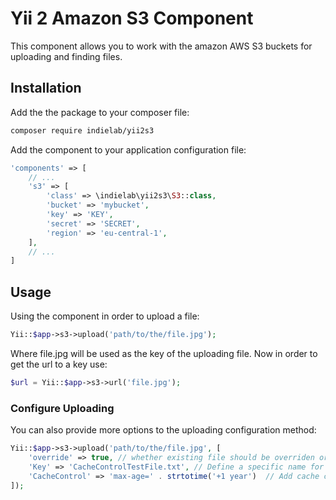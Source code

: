 # Yii 2 Amazon S3 Component

This component allows you to work with the amazon AWS S3 buckets for uploading and finding files.

## Installation

Add the the package to your composer file:

```sh
composer require indielab/yii2s3
```

Add the component to your application configuration file:

```php
'components' => [
    // ...
    's3' => [
        'class' => \indielab\yii2s3\S3::class,
        'bucket' => 'mybucket',
        'key' => 'KEY',
        'secret' => 'SECRET',
        'region' => 'eu-central-1',
    ],
    // ...
]
```

## Usage

Using the component in order to upload a file:

```php
Yii::$app->s3->upload('path/to/the/file.jpg');
```

Where file.jpg will be used as the key of the uploading file. Now in order to get the url to a key use:

```php
$url = Yii::$app->s3->url('file.jpg');
```

### Configure Uploading

You can also provide more options to the uploading configuration method:

```php
Yii::$app->s3->upload('path/to/the/file.jpg', [
    'override' => true, // whether existing file should be overriden or not
    'Key' => 'CacheControlTestFile.txt', // Define a specific name for the file instead of the source file name
    'CacheControl' => 'max-age=' . strtotime('+1 year')  // Add cache controler options
]);
```